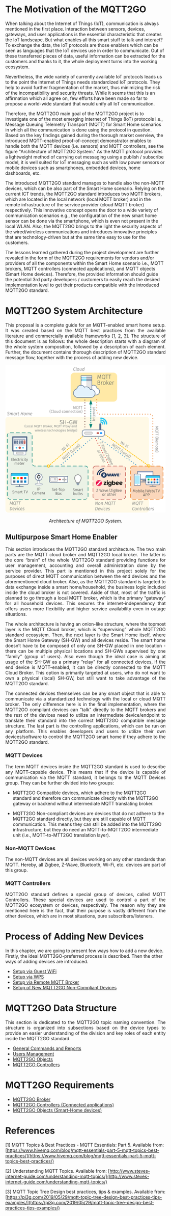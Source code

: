 # The Motivation of the MQTT2GO
When talking about the Internet of Things (IoT), communication is always mentioned in the first place. Interaction between sensors, devices, gateways, and user applications is the essential characteristic that creates the IoT landscape. But what enables all this smart stuff to talk and interact? To exchange the data, the IoT protocols are those enablers which can be seen as languages that the IoT devices use in order to communicate. Out of these transferred pieces of data, useful information can be extracted for the customers and thanks to it, the whole deployment turns into the working ecosystem.

Nevertheless, the wide variety of currently available IoT protocols leads us to the point the Internet of Things needs standardized IoT protocols. They help to avoid further fragmentation of the market, thus minimizing the risk of the incompatibility and security threats. While it seems that this is an affirmation which all agree on, few efforts have been made so far to propose a world-wide standard that would unify all IoT communication. 

Therefore, the MQTT2GO main goal of the MQTT2GO project is to investigate one of the most emerging Internet of Things (IoT) protocols i.e., Message Queuing Telemetry Transport (MQTT) for Smart Home scenarios in which all the communication is done using the protocol in question. Based on the key findings gained during the thorough market overview, the introduced MQTT-enabled proof-of-concept demonstrator enables to handle both the MQTT devices (i.e. sensors) and MQTT controllers, see the figure "Architecture of MQTT2GO System." As the MQTT protocol provides a lightweight method of carrying out messaging using a publish / subscribe model, it is well suited for IoT messaging such as with low power sensors or mobile devices such as smartphones, embedded devices, home dashboards, etc.

The introduced MQTT2GO standard manages to handle also the non-MQTT devices, which can be also part of the Smart Home scenario. Relying on the current ICT trends, the MQTT2GO standard introduces two MQTT brokers, which are located in the local network (local MQTT broker) and in the remote infrastructure of the service provider (cloud MQTT broker) respectively. This innovative concept opens the door to a wide variety of communication scenarios e.g., the configuration of the new smart home sensor can be done via the smartphone, which is even not present in the local WLAN. Also, the MQTT2GO brings to the light the security aspects of the wired/wireless communications and introduces innovative principles that are technology-driven but at the same time easy to use for the customers.

The lessons learned gathered during the project development are further revealed in the form of the MQTT2GO requirements for vendors and/or providers of all the components within the Smart Home scenario i.e., MQTT brokers, MQTT controllers (connected applications), and MQTT objects (Smart Home devices). Therefore, the provided information should guide the potential 3rd party developers / customers to easily reach the desired implementation level to get their products compatible with the introduced MQTT2GO standard.

# MQTT2GO System Architecture
<p align="justify">
This proposal is a complete guide for an MQTT-enabled smart home setup. It was created based on the MQTT best practices from the available literature and commercially available frameworks [<a href="#ref1">1</a>, <a href="#ref2">2</a>, <a href="#ref3">3</a>]. The structure of this document is as follows: the whole description starts with a diagram of the whole system composition, followed by a description of each element. Further, the document contains thorough description of MQTT2GO standard message flow, together with the process of adding new device.
</p>

<p align="center" >
	<img src="mqtt_architecture.svg" alt="Architecture of MQTT2GO System.">
</p>
<p align="center" >
	<em>Architecture of MQTT2GO System.</em>
</p>

## Multipurpose Smart Home Enabler
<p align="justify">
This section introduces the MQTT2GO standard architecture. The two main parts are the MQTT cloud broker and MQTT2GO local broker. The latter is the core “brain” of the whole MQTT2GO standard providing functions for user management, accounting and overall administration done by the service provider. This part is mentioned in this project solely for the purposes of direct MQTT communication between the end devices and the aforementioned cloud broker. Also, as the MQTT2GO standard is targeted to data exchange inside a smart home/household, the business logic included inside the cloud broker is not covered. Aside of that, most of the traffic is planned to go through a local MQTT broker, which is the primary “gateway” for all household devices. This secures the internet-independency that offers users more flexibility and higher service availability even in outage situations.
</p>

<p align="justify">
The whole architecture is having an onion-like structure, where the topmost layer is the MQTT Cloud broker, which is “supervising” whole MQTT2GO standard ecosystem. Then, the next layer is the Smart Home itself, where the Smart Home Gateway (SH-GW) and all devices reside. The smart home doesn’t have to be composed of only one SH-GW placed in one location - there can be multiple physical locations and SH-GWs supervised by one “family” (group of users). Also even though the ideal case is aiming at usage of the SH-GW as a primary “relay” for all connected devices, if the end device is MQTT-enabled, it can be directly connected to the MQTT Cloud Broker. This option is primarily targeted at users, who do not want to own a physical (local) SH-GW, but still want to take advantage of the MQTT2GO standard.
</p>

<p align="justify">
The connected devices themselves can be any smart object that is able to communicate via a standardized technology with the local or cloud MQTT broker. The only difference here is in the final implementation, where the MQTT2GO compliant devices can “talk” directly to the MQTT brokers and the rest of the devices need to utilize an intermediate device/endpoint to translate their standard into the correct MQTT2GO compatible message structure.
The last part is the controlling applications, which can be run on any platform. This enables developers and users to utilize their own devices/software to control the MQTT2GO smart home if they adhere to the MQTT2GO standard.
</p>

### MQTT Devices
<p align="justify">
The term MQTT devices inside the MQTT2GO standard is used to describe any MQTT-capable device. This means that if the device is capable of communication via the MQTT standard, it belongs to the MQTT Devices group. They can be further divided into two groups:
</p>

* MQTT2GO Compatible devices, which adhere to the MQTT2GO standard and therefore can communicate directly with the MQTT2GO gateway or backend without intermediate MQTT translating broker.

* MQTT2GO Non-compliant devices are devices that do not adhere to the MQTT2GO standard directly, but they are still capable of MQTT communication. This means they can still be added into the MQTT2GO infrastructure, but they do need an MQTT-to-MQTT2GO intermediate unit (i.e., MQTT-to-MTT2GO translation layer).

### Non-MQTT Devices
<p align="justify">
The non-MQTT devices are all devices working on any other standards than MQTT. Hereby, all Zigbee, Z-Wave, Bluetooth, Wi-Fi, etc. devices are part of this group.
</p>

### MQTT Controllers
<p align="justify">
MQTT2GO standard defines a special group of devices, called MQTT Controllers. These special devices are used to control a part of the MQTT2GO ecosystem or devices, respectively. The reason why they are mentioned here is the fact, that their purpose is vastly different from the other devices, which are in most situations, pure subscribers/listeners.
</p>


#  <a name="add-devices"></a>Process of Adding New Devices
In this chapter, we are going to present few ways how to add a new device. Firstly, the ideal MQTT2GO-preferred process is described. Then the other ways of adding devices are introduced.

* [Setup via Guest WiFi](./add-wifi.md)
* [Setup via WPS](./add-wps.md)
* [Setup via Remote MQTT Broker](./mqtt2go-remote-broker.md)
* [Setup of New MQTT2GO Non-Compliant Devices](./add-non-compliant.md)


# <a name="data-structure"></a>MQTT2GO Data Structure
<p align="justify">
This section is dedicated to the MQTT2GO topic naming convention. The structure is organized into subsections based on the device types to provide an easier understanding of the division and key roles of each entity inside the MQTT2GO standard.
</p>

* [General Commands and Reports](./mqtt2go-commands.md)
* [Users Management](./mqtt2go-management.md)
* [MQTT2GO Objects](./mqtt2go-objects.md)
* [MQTT2GO Controllers](./mqtt2go-controllers.md)


# <a name="requirements"></a>MQTT2GO Requirements
* [MQTT2GO Broker](./mqtt2go-broker-req.md)
* [MQTT2GO Controllers (Connected applications)](./mqtt2go-objects-req.md)
* [MQTT2GO Objects (Smart-Home devices)](./mqtt2go-controllers-req.md)

# References
<a name="ref1"></a>[1] MQTT Topics & Best Practices - MQTT Essentials: Part 5. Available from: [https://www.hivemq.com/blog/mqtt-essentials-part-5-mqtt-topics-best-practices/](https://www.hivemq.com/blog/mqtt-essentials-part-5-mqtt-topics-best-practices/)

<a name="ref2"></a>[2]  Understanding MQTT Topics. Available from: [http://www.steves-internet-guide.com/understanding-mqtt-topics/](http://www.steves-internet-guide.com/understanding-mqtt-topics/)

<a name="ref3"></a>[3] MQTT Topic Tree Design best practices, tips & examples. Available from: [https://pi3g.com/2019/05/29/mqtt-topic-tree-design-best-practices-tips-examples/](https://pi3g.com/2019/05/29/mqtt-topic-tree-design-best-practices-tips-examples/)
